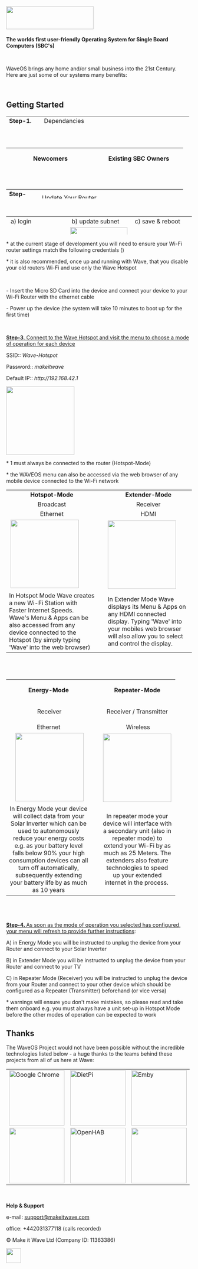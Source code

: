 <h1><img src="https://github.com/unclehowell/WaveOS/blob/master/modeless/features/multistep-menu/images/waveos%20logo.png?raw=true" alt="" width="237" height="62" /></h1>
<p><strong>The worlds first&nbsp;user-friendly Operating System for Single Board Computers (SBC's)&nbsp;</strong></p>
<p>&nbsp;</p>
<p style="text-align: left;">WaveOS brings&nbsp;any home and/or small business into the&nbsp;21st Century. Here&nbsp;are just some of our systems many benefits:&nbsp;</p>
<table style="height: 1726px; width: 0px; float: left;">
<tbody>
<tr>
<td style="width: 268px; text-align: center;"><strong>Internet Speed Boosting</strong></td>
<td style="width: 268px; text-align: center;"><strong>Media Library</strong></td>
</tr>
<tr>
<td style="width: 268px; text-align: center;">Using the absolute latest technologies from <a href="https://pi-hole.net">PiHole</a>, <a href="https://squidproxy.org">Squid3</a> &amp; <a href="https://wiki.debian.org/Bind9">Bind9</a> to make your internet around x5 times faster</td>
<td style="width: 268px; text-align: center;">Todays most powerful Media Library is <a href="https://emby.media">Emby</a>, it turns your movies and music into your own personal Netflix. It even automatically locates subtitled &amp; audio in all languages</td>
</tr>
<tr>
<td style="width: 268px; text-align: center;"><img src="https://i0.wp.com/pi-hole.net/wp-content/uploads/2016/12/dashboard212.png?resize=525%2C336&amp;ssl=1" width="250" /></td>
<td style="width: 268px; text-align: center;"><img src="https://lh3.googleusercontent.com/HemYqsE8tkSnuLGd7Xil9QTtwpliOHG5-OQN5oYcA8sbWy0SYdZ2LWI9Jchknw4lDvRZmvVkCw=w640-h400-e365" width="250" /></td>
</tr>
<tr>
<td style="width: 268px;">&nbsp;</td>
<td style="width: 268px;">&nbsp;</td>
</tr>
<tr>
<td style="width: 268px; text-align: center;"><strong>Smart Home Control</strong></td>
<td style="width: 268px; text-align: center;"><strong>Cameras (IPCCTV)</strong></td>
</tr>
<tr>
<td style="width: 268px; text-align: center;">The cutting edge of smart home control from <a href="https://www.openhab.org">OpenHAB</a>. Gives users Wi-Fi control of everything&nbsp;surrounding them e.g. Air Conditioning, Lights, Locks etc</td>
<td style="width: 268px; text-align: center;">IP Cameras made very simple with <a href="https://github.com/ccrisan/motioneye/wiki">MotionEye</a>. This is by far the fastest and easiest solution, to get started with your IP Cameras</td>
</tr>
<tr>
<td style="width: 268px; text-align: center;"><img src="https://docs.openhab.org/addons/uis/habpanel/doc/images/habpanel_screenshot1.png" width="250" /></td>
<td style="width: 268px; text-align: center;"><img src="https://iu8cri.altervista.org/wp-content/uploads/2017/09/motioneye_3.png" width="250" /></td>
</tr>
<tr>
<td style="width: 268px;">&nbsp;</td>
<td style="width: 268px;">&nbsp;</td>
</tr>
<tr>
<td style="width: 268px; text-align: center;"><strong>Energy Monitoring</strong></td>
<td style="width: 268px; text-align: center;"><strong>HD IPTV(+ EPG)</strong></td>
</tr>
<tr>
<td style="width: 268px; text-align: center;"><a href="https://emoncms.org">EmonCMS</a> transforms the way we view &amp; manage our energy consumption/&nbsp; production, with sharp and visually stunning&nbsp;graphs</td>
<td style="width: 268px; text-align: center;">Since the Wave Hotspot boosts your internet speed so well, it's now possible to stream HD Satellite TV from any Country in the World with just 1Mbps of speed</td>
</tr>
<tr>
<td style="width: 268px; text-align: center;"><img src="https://emoncms.org/Modules/site/emoncms_front.png" width="250" /></td>
<td style="width: 268px; text-align: center;"><img src="http://i.imgur.com/Y07Lpwp.png" width="250" /></td>
</tr>
<tr>
<td style="width: 268px;">&nbsp;</td>
<td style="width: 268px;">&nbsp;</td>
</tr>
<tr>
<td style="width: 268px; text-align: center;"><strong>Display Mirroring</strong></td>
<td style="width: 268px; text-align: center;"><strong>Remote Access</strong></td>
</tr>
<tr>
<td style="width: 268px; text-align: center;">In 'Extender Mode' Wave can be displayed on multiple devices simultaniously, permitting one device to control other in any combination.</td>
<td style="width: 268px; text-align: center;">In 'Hotspot Mode' Wave has Remote Access - granting users unlimited access to a single dashboard which can monitor and control your entire home or business 24/7</td>
</tr>
<tr>
<td style="width: 268px; text-align: center;">&nbsp;<img src="https://thumb.ibb.co/mDDwNS/Screen_Mirroring.png" width="250" /></td>
<td style="width: 268px; text-align: center;"><img src="https://thumb.ibb.co/fRRNCS/remote_access.png" width="250" /></td>
</tr>
</tbody>
</table>
<p style="text-align: left;">&nbsp;</p>
<h2 id="mcetoc_1cb7lorjn1f" style="text-align: left;">Getting Started&nbsp;</h2>
<table style="height: 37px; width: 497px;">
<tbody>
<tr>
<td style="width: 77px;"><strong>Step-1.</strong>&nbsp;&nbsp;</td>
<td style="width: 414px;">&nbsp;Dependancies&nbsp;</td>
</tr>
<tr>
<td style="width: 77px;" colspan="2">
<p>4 great options to get you started, no matter what your situation or skillsets</p>
</td>
</tr>
</tbody>
</table>
<p>&nbsp;</p>
<table style="height: 63px; width: 480px;">
<tbody>
<tr>
<td style="width: 299.6px; text-align: center;" colspan="2">
<p><strong>Newcomers</strong></p>
</td>
<td style="width: 327px; text-align: center;" colspan="2">
<p><strong>Existing SBC Owners</strong></p>
</td>
</tr>
<tr>
<td style="width: 299.6px;">
<p style="text-align: center;"><strong>Option A</strong></p>
</td>
<td style="width: 73.4px; text-align: center;"><strong>Option B</strong></td>
<td style="width: 327px;">
<p style="text-align: center;"><strong style="text-align: center;">Option A</strong></p>
</td>
<td style="width: 327px;">
<p style="text-align: center;"><strong style="text-align: center;">Option B</strong><span style="text-align: center;">&nbsp;</span></p>
</td>
</tr>
<tr>
<td style="width: 299.6px;">
<p style="text-align: center;">Smart-Home Kit (x7 SBC's)</p>
</td>
<td style="width: 73.4px; text-align: center;">
<p>Single Unit&nbsp; (x1 SBC)</p>
</td>
<td style="width: 327px;">
<p style="text-align: center;">SD Only</p>
</td>
<td style="width: 327px;">
<p style="text-align: center;">WaveOS&nbsp; &nbsp;version 0.4</p>
</td>
</tr>
<tr>
<td style="width: 299.6px;">
<p style="text-align: center;">$600 USD</p>
</td>
<td style="width: 73.4px; text-align: center;">
<p>$125 USD</p>
</td>
<td style="width: 327px;">
<p style="text-align: center;">$50 USD</p>
</td>
<td style="width: 327px; text-align: center;">FREE</td>
</tr>
<tr>
<td style="width: 299.6px;">
<p style="text-align: center;"><img src="https://image.ibb.co/h45Hno/7_PIS.png" width="100" /></p>
</td>
<td style="width: 73.4px;">
<p style="text-align: center;"><a href="https://paypalme.com/makeitwave/125"><img src="https://thumb.ibb.co/nNTeRn/hotspot_only.png" width="100" /></a></p>
</td>
<td style="width: 327px; text-align: center;">
<p><img src="https://thumb.ibb.co/c28408/sd_card.png" width="85" /></p>
</td>
<td style="width: 327px; text-align: center;">
<p>&nbsp;</p>
<p><a href="https://mega.nz/#!YbpRgIKS!GEpuU9cKBb2Ef0SaEXsjgkXiZDcnIwBwt7lH-fQRA-A&quot;"><img src="http://icons.iconarchive.com/icons/dtafalonso/modern-xp/512/ModernXP-74-Software-Install-icon.png" width="75" /></a></p>
</td>
</tr>
<tr>
<td style="width: 299.6px; text-align: center;"><a href="https://paypalme.com/makeitwave/600"><img src="https://rmchildren.org/wp-content/uploads/2014/12/Online-Ordering-Button.png" alt="" width="85" /></a></td>
<td style="width: 73.4px; text-align: center;">
<p style="text-align: center;"><a href="https://paypalme.com/makeitwave/125"><img src="https://rmchildren.org/wp-content/uploads/2014/12/Online-Ordering-Button.png" alt="" width="85" /></a></p>
</td>
<td style="width: 327px; text-align: center;"><a href="https://paypalme.com/makeitwave/50"><img src="https://rmchildren.org/wp-content/uploads/2014/12/Online-Ordering-Button.png" alt="" width="85" /></a></td>
<td style="width: 327px; text-align: center;"><a href="https://mega.nz/#!0a4TgCzJ!uIMdWcIw7mlIHDW9Wmo7NC3sXgxjv4YvwP-Oq21kR88"><img src="http://www.iconsalot.com/asset/icons/smashicons/file-types/512/zip-icon.png" alt="" width="40" /></a>&nbsp;<a href="https://mega.nz/#!4aYSiJiS!S2VeWes_0SPgtxJD2yVxAYrVlQEsvFT_D1ft0Tt5As8"><img src="http://www.filetypes.ru/uploads/ext/2933.png" width="40" /></a></td>
</tr>
<tr>
<td style="width: 299.6px;" colspan="2">
<p style="text-align: center;">Wave must be hosted on a Single Board Computer (SBC), so you should order one before proceeding</p>
<p style="text-align: center;">A pack of 7 is the recommended number of units for the ultimate WaveOS smart home experience.&nbsp;&nbsp;</p>
<p style="text-align: center;">e.g. connect 1 onto your router (mandatory) and the remainder onto devices you wish to monitor &amp; control e.g. TV's/ Solar Inverter. Two can also pair together to extend Wi-Fi</p>
<p style="text-align: center;">*<em> all cables, PSU &amp; WaveOS pre-installer SD Cards included</em></p>
</td>
<td style="width: 327px; text-align: center;">Plug &amp; Play&nbsp;<em>(skip the manual installation process)</em></td>
<td style="width: 327px; text-align: center;">
<p>use&nbsp;<a href="https://sourceforge.net/projects/win32diskimager/" target="_blank" rel="noopener">Win32 DiskImager</a>&nbsp;to burn WaveOS to your Micro SD Card</p>
</td>
</tr>
</tbody>
</table>
<p id="mcetoc_1cb7lorjn1f">&nbsp;</p>
<table style="height: 25px; width: 480px;">
<tbody>
<tr>
<td style="width: 70.2px;"><strong>Step-2.</strong>&nbsp;&nbsp;</td>
<td style="width: 396.8px;">&nbsp;Update Your Router&nbsp;</td>
</tr>
<tr>
<td style="width: 70.2px;" colspan="2">
<p>WaveOS currently requires you to adjust a setting on your routers subnet e.g. Gateway and DHCP IP. We are working to eliminate this step in later versions of Wave, but for now it's mandatory</p>
</td>
</tr>
</tbody>
</table>
<p>&nbsp;</p>
<table style="height: 49px;" width="485">
<tbody>
<tr>
<td style="width: 154.4px;">&nbsp;a) login</td>
<td style="width: 155.2px;">&nbsp;b) update subnet</td>
<td style="width: 155.2px;">&nbsp;c) save &amp; reboot</td>
</tr>
<tr>
<td style="width: 154.4px;">&nbsp;</td>
<td style="width: 155.2px;"><img src="https://assets.pcmag.com/media/images/509537-03-access-your-wifi-router.jpg?thumb=y" alt="" width="155" height="97" /></td>
<td style="width: 155.2px;">&nbsp;</td>
</tr>
<tr>
<td style="width: 154.4px;">&nbsp;</td>
<td style="width: 155.2px;">
<p>Gateway:: 10.0.0.1</p>
<p>DHCP:: 10.0.0.2 - 10.0.0.254</p>
<p><a href="https://support.google.com/wifi/answer/7571856?hl=en" target="_blank" rel="noopener">How-to Guide</a></p>
</td>
<td style="width: 155.2px;">&nbsp;</td>
</tr>
</tbody>
</table>
<p>* at the current stage of development you will need to ensure your Wi-Fi router settings match the following credentials ()</p>
<p>* it is also recommended, once up and running with Wave, that you disable your old routers Wi-Fi and use only the Wave Hotspot</p>
<p>&nbsp;</p>
<p>- Insert the Micro SD Card into the device and connect your device to your Wi-Fi Router with the ethernet cable</p>
<p>- Power up the device (the system will take 10 minutes to boot up for the first time)</p>
<p>&nbsp;</p>
<p><span style="text-decoration: underline;"><strong>Step-3</strong>. Connect to the Wave Hotspot and visit the menu to choose a mode of operation for each device</span></p>
<p>SSID:: <em>Wave-Hotspot</em></p>
<p>Password:: <em>makeitwave</em></p>
<p>Default IP:: <em>http://192.168.42.1</em></p>
<p><img src="https://preview.ibb.co/hwMTay/IMG_20180524_WA0002.jpg" alt="" width="185" /></p>
<p>* 1 must always be connected to the router (Hotspot-Mode)</p>
<p>* the WAVEOS menu can also be accessed via the web browser of any mobile device connected to the Wi-Fi network</p>
<table>
<tbody>
<tr>
<td style="text-align: center;"><strong><a>Hotspot-Mode</a></strong></td>
<td style="text-align: center;">&nbsp;</td>
<td style="text-align: center;"><strong><a>Extender-Mode</a></strong></td>
</tr>
<tr>
<td style="text-align: center;">Broadcast</td>
<td style="text-align: center;">&nbsp;</td>
<td style="text-align: center;">Receiver</td>
</tr>
<tr>
<td style="text-align: center;">Ethernet</td>
<td style="text-align: center;">&nbsp;</td>
<td style="text-align: center;">HDMI</td>
</tr>
<tr>
<td>&nbsp;<img src="https://thumb.ibb.co/ginj97/mode_1.png" width="185" /></td>
<td>&nbsp;</td>
<td><img src="https://thumb.ibb.co/iw6i2S/mode_2.png" width="185" /></td>
</tr>
<tr>
<td>In Hotspot Mode Wave creates a new Wi-Fi Station with Faster Internet Speeds. Wave's Menu &amp; Apps can be also accessed from any device connected to the Hotspot (by simply typing 'Wave' into the web browser)</td>
<td>&nbsp;</td>
<td>In Extender Mode Wave displays its Menu &amp; Apps on any HDMI connected display. Typing 'Wave' into your mobiles web browser will also allow you to select and control the display.</td>
</tr>
</tbody>
</table>
<h2>&nbsp;</h2>
<table style="width: 459px;">
<tbody>
<tr>
<td style="width: 254.8px;">
<p style="text-align: center;"><strong><a>Energy-Mode</a></strong></p>
</td>
<td style="text-align: center; width: 10px;">&nbsp;</td>
<td style="text-align: center; width: 199px;"><strong><a>Repeater-Mode</a></strong></td>
</tr>
<tr style="text-align: center;">
<td style="width: 254.8px;">
<p>&nbsp;Receiver</p>
</td>
<td style="width: 10px;">&nbsp;</td>
<td style="width: 199px;">Receiver / Transmitter</td>
</tr>
<tr>
<td style="text-align: center; width: 254.8px;">Ethernet</td>
<td style="text-align: center; width: 10px;">&nbsp;</td>
<td style="text-align: center; width: 199px;">&nbsp;Wireless</td>
</tr>
<tr>
<td style="text-align: center; width: 254.8px;">&nbsp;<img src="https://image.ibb.co/mCwTay/inverter_mode.png" width="185" /></td>
<td style="text-align: center; width: 10px;">&nbsp;</td>
<td style="text-align: center; width: 199px;"><img src="https://image.ibb.co/jNSWTJ/repeater_mode.png" width="185" /></td>
</tr>
<tr>
<td style="text-align: center; width: 254.8px;">In Energy Mode your device will collect data from your Solar Inverter which can be used to autonomously reduce your energy costs e.g. as your battery level falls below 90% your high consumption devices can all turn off automatically, subsequently extending your battery life by as much as 10 years</td>
<td style="text-align: center; width: 10px;">&nbsp;</td>
<td style="text-align: center; width: 199px;">In repeater mode your device will interface with a secondary unit (also in repeater mode) to extend your Wi-Fi by as much as 25 Meters. The extenders also feature technologies to speed up your extended internet in the process.&nbsp;</td>
</tr>
</tbody>
</table>
<h2 id="mcetoc_1cb7hoqvd1b">&nbsp;</h2>
<p><span style="text-decoration: underline;"><strong>Step-4. </strong>As soon as the mode of operation you selected has configured, your menu will refresh to provide further instructions</span>:</p>
<p>A) in Energy Mode you will be instructed to unplug the device from your Router and connect to your Solar Inverter&nbsp;</p>
<p>B) in Extender Mode you will be instructed to unplug the device from your Router and connect to your TV</p>
<p>C) in Repeater Mode (Receiver) you will be instructed to unplug the device from your Router and connect to your other device which should be configured as a Repeater (Transmitter) beforehand (or vice versa)</p>
<p>* warnings will ensure you don't make mistakes, so please read and take them onboard e.g. you must always have a unit set-up in Hotspot Mode before the other modes of operation can be expected to work&nbsp;</p>
<h2><strong>Thanks</strong></h2>
<p>The WaveOS Project would not have been possible without the incredible technologies listed below - a huge thanks to the teams behind these projects from all of us here at Wave:</p>
<table>
<tbody>
<tr>
<td><a title="Google Chrome Browser" href="https://www.google.com/chrome/" target="_blank" rel="noopener"><img src="https://image.ibb.co/d2ONky/chrome.png" alt="Google Chrome" width="150" /></a></td>
<td><a title="DietPi" href="https://dietpi.com" target="_blank" rel="noopener"><img src="https://image.ibb.co/nP74yJ/dietpi.png" alt="DietPi" width="150" /></a></td>
<td><a title="Emby" href="https://emby.media" target="_blank" rel="noopener"><img src="https://image.ibb.co/h2R8Qy/emby.png" alt="Emby" width="150" /></a></td>
</tr>
<tr>
<td><a title="Linux" href="https://www.linuxfoundation.org" target="_blank" rel="noopener"><img src="https://image.ibb.co/ffTcJJ/linux.png" alt="" width="150" /></a></td>
<td><a title="OpenHAB" href="https://www.openhab.org" target="_blank" rel="noopener"><img src="https://image.ibb.co/mzK6Cd/openhab.png" alt="OpenHAB" width="150" /></a></td>
<td><a href="https://emoncms.org" target="_blank" rel="noopener"><img src="https://image.ibb.co/b4esJJ/emoncms.png" alt="" width="150" /></a></td>
</tr>
</tbody>
</table>
<p>&nbsp;</p>
<p><strong>Help &amp; Support</strong></p>
<p>e-mail:&nbsp;<a href="mailto:hywelapbuckler@gmail.com">support@makeitwave.com</a></p>
<p>office: +442031377118 (calls recorded)</p>
<p>&copy; Make it Wave Ltd (Company ID: 11363386)</p>
<p><a href="https://www.facebook.com/makeitwave/"> <img src="https://www.shareicon.net/download/2015/06/01/47311_facebook_350x350.png" width="40px" height="40px" /> </a></p>
